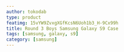 ```yaml
---
author: tokodab
type: product
featimg: 15vYW9ZvxgXGfKcsN6Uoh1b3_H-9Cx99h
title: Round 3 Boys Samsung Galaxy S9 Case
tags: [samsung, galaxy, s9]
category: [samsung]
---
```

